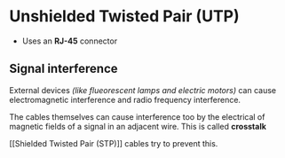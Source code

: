 # Unshielded Twisted Pair (UTP)
- Uses an **RJ-45** connector
## Signal interference
External devices *(like flueorescent lamps and electric motors)* can cause electromagnetic interference and radio frequency interference.

The cables themselves can cause interference too by the electrical of magnetic fields of a signal in an adjacent wire. This is called **crosstalk**

[[Shielded Twisted Pair (STP)]] cables try to prevent this.
